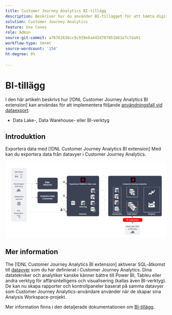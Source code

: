 ```yaml
---
title: Customer Journey Analytics BI-tillägg
description: Beskriver hur du använder BI-tillägget för att hämta digitala data till dina egna BI-verktyg eller Data Lake för användning med ytterligare datauppsättningar.
solution: Customer Journey Analytics
feature: Use Cases
role: Admin
source-git-commit: a76763636cc9c939e6a442d707051b61e7c7da91
workflow-type: tm+mt
source-wordcount: '154'
ht-degree: 0%

---
```



# BI-tillägg

I den här artikeln beskrivs hur [!DNL Customer Journey Analytics BI extension] kan användas för att implementera följande [användningsfall vid dataexport](overview.md):

- Data Lake-, Data Warehouse- eller BI-verktyg

## Introduktion

Exportera data med [!DNL Customer Journey Analytics BI extension] Med kan du exportera data från datavyer i Customer Journey Analytics.

![BI-tillägg](../assets/bi-extension.svg)

## Mer information

The [!DNL Customer Journey Analytics BI extension] aktiverar SQL-åtkomst till [datavyer](/help/data-views/data-views.md) som du har definierat i Customer Journey Analytics. Dina datatekniker och analytiker kanske känner bättre till Power BI, Tableu eller andra verktyg för affärsintelligens och visualisering (kallas även BI-verktyg). De kan nu skapa rapporter och kontrollpaneler baserat på samma datavyer som Customer Journey Analytics-användare använder när de skapar sina Analysis Workspace-projekt.

Mer information finns i den detaljerade dokumentationen om [BI-tillägg](../../data-views/bi-extension.md).
